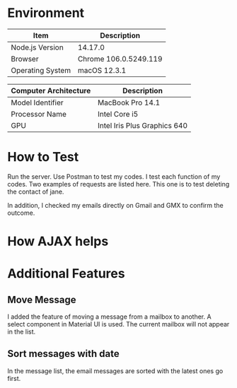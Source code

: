 # Environment

| Item                  | Description           |
|-----------------------|-----------------------|
| Node.js Version       | 14.17.0               |
| Browser               | Chrome 106.0.5249.119 |
| Operating System      | macOS 12.3.1          |


| Computer Architecture | Description                  |
|-----------------------|------------------------------|
| Model Identifier      | MacBook Pro 14.1             |
| Processor Name        | Intel Core i5                |
| GPU                   | Intel Iris Plus Graphics 640 |

# How to Test
Run the server. Use Postman to test my codes. I test each function of my codes. Two examples of requests are listed here.
This one is to test deleting the contact of jane.

In addition, I checked my emails directly on Gmail and GMX to confirm the outcome.

# How AJAX helps


# Additional Features
## Move Message
I added the feature of moving a message from a mailbox to another. A select component in Material UI is used. The current mailbox will not appear in the list.

## Sort messages with date
In the message list, the email messages are sorted with the latest ones go first.
